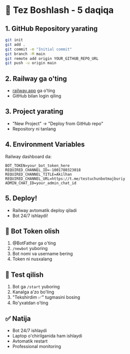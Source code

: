 # 🚀 Tez Boshlash - 5 daqiqa

## 1. GitHub Repository yarating

```bash
git init
git add .
git commit -m "Initial commit"
git branch -M main
git remote add origin YOUR_GITHUB_REPO_URL
git push -u origin main
```

## 2. Railway ga o'ting

- [railway.app](https://railway.app) ga o'ting
- GitHub bilan login qiling

## 3. Project yarating

- "New Project" → "Deploy from GitHub repo"
- Repository ni tanlang

## 4. Environment Variables

Railway dashboard da:

```
BOT_TOKEN=your_bot_token_here
REQUIRED_CHANNEL_ID=-1001780323018
REQUIRED_CHANNEL_TITLE=Akilhan
REQUIRED_CHANNEL_URL=https://t.me/testuchunbotmajburiy
ADMIN_CHAT_ID=your_admin_chat_id
```

## 5. Deploy!

- Railway avtomatik deploy qiladi
- Bot 24/7 ishlaydi!

## 🔧 Bot Token olish

1. @BotFather ga o'ting
2. `/newbot` yuboring
3. Bot nomi va username bering
4. Token ni nusxalang

## 📱 Test qilish

1. Bot ga `/start` yuboring
2. Kanalga a'zo bo'ling
3. "Tekshirdim ✅" tugmasini bosing
4. Ro'yxatdan o'ting

## ✅ Natija

- Bot 24/7 ishlaydi
- Laptop o'chirilganida ham ishlaydi
- Avtomatik restart
- Professional monitoring
